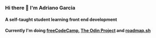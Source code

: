 ### Hi there 👋 I'm Adriano Garcia

#### A self-taught student learning front end development

#### Currently I'm doing [freeCodeCamp](https://www.freecodecamp.org/adrianogtl), [The Odin Project](https://www.theodinproject.com/paths/full-stack-javascript) and [roadmap.sh](https://roadmap.sh/u/adrianogtl)
